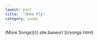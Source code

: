 ```yaml
---
layout: post
title:  "Shoo Fly"
category: songs
---
```


[More Songs]({{ site.baseurl }}/songs.html)
